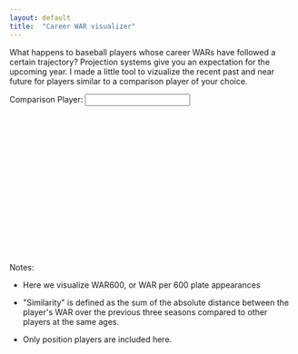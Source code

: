 ```yaml
---
layout: default
title:  "Career WAR visualizer"
---
```

What happens to baseball players whose career WARs have followed a certain trajectory? Projection systems give you an expectation for the upcoming year. I made a little tool to vizualize the recent past and near future for players similar to a comparison player of your choice.


<style>
    .baseline {
        fill: none;
        stroke: red;
        stroke-linejoin: round;
        stroke-linecap: round;
        stroke-width: 4.5;
    }
    .similar {
        fill: none;
        stroke: #999999;
        stroke-linejoin: round;
        stroke-linecap: round;
        stroke-width: 2;
    }

    .svg-container{
         display: inline-block;
         position: relative;
         width: 100%;
         vertical-align: middle; /* top | middle | bottom ... do what you want */
    }

    .my-svg{ /* svg into : object, img or inline */
        display: block;
        position: absolute;
        top: 0;
        left: 0;
        width: 100%; /* only required for <img /> */
    }
    form {
        display:inline;
    }
    text {
        font-size:20px;
    }
</style>

<div>Comparison Player: 
<form id="playerForm">
    <input type="text" id="inputPlayerName">
</form>
</div>
<div class="svg-container">
    <svg preserveAspectRatio="xMinYMin meet" viewBox="0 0 960 500">
    </svg>
</div>

<link rel="stylesheet" href="auto-complete.css">
<script src="https://d3js.org/d3.v4.min.js"></script>
<script src="auto-complete.min.js"></script>
<script type="text/javascript">
    var svg = d3.select("svg"),
    margin = {top: 20, right: 20, bottom: 30, left: 50},
    width = 960 - margin.left - margin.right,
    height = 500 - margin.top - margin.bottom,
    g = svg.append("g").attr("transform", "translate(" + margin.left + "," + margin.top + ")"),
    players;
    
    var x = d3.scaleLinear()
        .domain([28, 33])
        .rangeRound([0, width]);
    var y = d3.scaleLinear()
            .domain([-2, 10])
            .rangeRound([height, 0]);

    g.append("g")
        .attr("class", "xaxis")
        .attr("transform", "translate(0," + height + ")")
        .call(d3.axisBottom(x).ticks(5).tickFormat(d3.format(".0f")));
    
    g.append("g")
        .call(d3.axisLeft(y))
        .append("text")
        .attr("fill", "#000")
        .attr("transform", "rotate(-90)")
        .attr("y", 6)
        .attr("dy", ".71em")
        .attr("text-anchor", "end")
        .text("WAR600");


    function compareTo(baseId){
        // update for future years
        const comparisonYear = 2017;
        // could be changed via UI
        const yearsToConsider = 3;

        var baselinePlayer = players.find((d) => d.key == baseId);

        // look back number of years requested
        const minAge = (baselinePlayer.values[0].Age - baselinePlayer.values[0].Season +
                         comparisonYear - yearsToConsider + 1);
        // two years past comparison year
        const maxAge = minAge + yearsToConsider+1;
        // only want to compare to players with an appropriate future
        comparable = players.filter((player)=> player.values.some((obj)=>obj.Age == maxAge));
        // add in original player
        comparable.push(baselinePlayer)
        // calculate difference for comparables and add to object
        comparable = comparable.map(function(player){
            player.difference = difference(baselinePlayer, player, minAge, maxAge);
            return player
        });
        
        // take twenty most similar players
        var similar = comparable.sort((player1,player2) => player1.difference-player2.difference).slice(0, 21);
        
        // sort by Age for graphing
        similar = similar.map((player) => {
            player.values = player.values.sort((year1, year2) => year1.Age - year2.Age);
            return player;
            });
        
        // create x scale from minimum age to maximum age
        x = d3.scaleLinear()
            .domain([minAge, maxAge])
            .rangeRound([0, width]);

        // line function based on defined x and y scales
        line = d3.line()
            .x((d) => x(d.Age))
            .y((d) => y(d.WAR600));

        // update axis
        g.select(".xaxis")
            .call(d3.axisBottom(x).ticks(yearsToConsider+2).tickFormat(d3.format(".0f")));

        // update selection for similar players
        var similarSelection = g.selectAll("path.similar")
            .data(similar.slice(1,21));
        
        // update selection for baseline player
        var baselineSelection = g.selectAll("path.baseline")
            .data(similar.slice(0,1));

        // remove outgoing data
        similarSelection.exit().remove();
        baselineSelection.exit().remove();

        // for new similar players, draw lines
        // opacity depends exponentially on similarity
        similarSelection
            .enter()
            .append("path")
            .attr("class", "similar")
            .merge(similarSelection)
            .attr("d", (d) => line(d.values.filter((d)=>d.Age >= minAge && d.Age <= maxAge)))
            .style("stroke-opacity", (d)=>1.54*Math.exp(-d.difference*1.74));

        // draw new baseline player
        baselineSelection
            .enter()
            .append("path")
            .attr("class", "baseline")
            .merge(baselineSelection)
            .attr("d", (d) => line(d.values.filter((d)=>d.Age >= minAge && d.Age <= maxAge)));
    }
    
    function difference(baselinePlayer, comparisonPlayer, minAge, maxAge){
        const mostRecentAge = (maxAge - 2);
        totalDiff = baselinePlayer.values.reduce((runningTotal, currentObj) => {
            baselineAge = currentObj.Age;
            if (baselineAge >= minAge && baselineAge <= maxAge){
                correspondingPlayerYear = comparisonPlayer.values.find((d)=>d.Age == baselineAge);
                var currentDiff = Math.abs(+currentObj.WAR600 - 
                    (correspondingPlayerYear ? +correspondingPlayerYear.WAR600 : 0));
                if (baselineAge == mostRecentAge){
                    currentDiff = currentDiff * 0.6;
                } else if (baselineAge == mostRecentAge - 1){
                    currentDiff = currentDiff * 0.3;
                } else if (baselineAge == mostRecentAge - 2){
                    currentDiff = currentDiff * 0.1;
                }
            } else {
                currentDiff = 0;
            }
            
            return runningTotal + currentDiff;
        }, 0);

        return totalDiff;
    }

    document.addEventListener("DOMContentLoaded", function(){
            // Handler when the DOM is fully loaded

            d3.csv("seasons.csv", function(data){
                // create array of players indexed by playerid
            players = d3.nest()
                        .key((d)=>d.playerid)
                        .entries(data);
            // calculate WAR600 for each player-year
            players = players.map((playerObject) => {
                playerObject.values = playerObject.values.map((year) => {
                    year.WAR600 = (+year.WAR / + year.PA) * 600;
                    return year;
                })
                return playerObject;
            });

            // players who have a recent season can be chosen for comparison
            var recentPlayers = players.filter((player) => player.values.some((d)=>d.Season == "2017"));
            // get name out of one of the seasons for player
            recentPlayers = recentPlayers.map((d) => ({id: d.key, Name: d.values[0].Name}));
            
            // create autoComplete based on player names
            new autoComplete({
                selector: '#inputPlayerName',
                minChars: 2,
                source: function(term, suggest){
                    term = term.toLowerCase();
                    var matches = [];
                    for (i=0; i<recentPlayers.length; i++) {
                        if (~recentPlayers[i].Name.toLowerCase().indexOf(term)) {
                            matches.push(recentPlayers[i]);
                        }
                    }
                    suggest(matches);
                },
                // render options in autocomplete with player name and player id as attribute
                renderItem: function (item, search){
                        search = search.replace(/[-\/\\^$*+?.()|[\]{}]/g, '\\$&');
                        var re = new RegExp("(" + search.split(' ').join('|') + ")", "gi");
                        return '<div class="autocomplete-suggestion" data-id="' +
                                item.id + '" data-name="' + item.Name + '" data-val="' + 
                                search + '">'+item.Name.replace(re, "<b>$1</b>")+'</div>';
                    },
                // upon selection, get player name and call function to compare others to player
                onSelect: function(e, term, item){
                        playerid = +item.getAttribute('data-id');
                        document.getElementById("inputPlayerName").value = item.textContent;
                        compareTo(playerid);
                    }
            });
        });

    });

</script>

Notes: 

- Here we visualize WAR600, or WAR per 600 plate appearances

- "Similarity" is defined as the sum of the absolute distance between the player's WAR over the previous three seasons compared to other players at the same ages.

- Only position players are included here.
